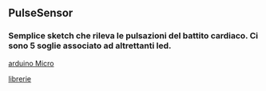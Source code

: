 ## PulseSensor

### Semplice sketch che rileva le pulsazioni del battito cardiaco. Ci sono 5 soglie associato ad altrettanti led.

[arduino Micro](https://store.arduino.cc/arduino-micro)


[librerie](https://github.com/WorldFamousElectronics)
